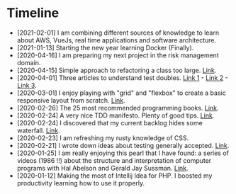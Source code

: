 Timeline
========

- [2021-02-01] I am combining different sources of knowledge to learn about AWS, VueJs, real time applications and software architecture.
- [2021-01-13] Starting the new year learning Docker (Finally).
- [2020-04-16] I am preparing my next project in the risk management domain.
- [2020-04-15] Simple approach to refactoring a class too large. [Link](https://martinfowler.com/articles/class-too-large.html).
- [2020-04-01] Three articles to understand test doubles. [Link 1](https://jmauerhan.wordpress.com/2018/10/04/the-5-types-of-test-doubles-and-how-to-create-them-in-phpunit/) - [Link 2](https://blog.frankdejonge.nl/testing-without-mocking-frameworks/) - [Link 3](https://martinfowler.com/articles/mocksArentStubs.html).
- [2020-03-01] I enjoy playing with "grid" and "flexbox" to create a basic responsive layout from scratch. [Link](https://github.com/abmesamesa/learning/tree/master/html5-basic-layout).
- [2020-02-26] The 25 most recommended programming books. [Link](https://www.daolf.com/posts/best-programming-books/).
- [2020-02-24] A very nice TDD manifesto. Plenty of good tips. [Link](https://github.com/neomatrix369/refactoring-developer-habits/blob/master/02-outcome-of-collation/tdd-manifesto/tdd-good-habits-manifesto.md).
- [2020-02-24] I discovered that my current backlog hides some waterfall. [Link](https://agileforall.com/patterns-for-splitting-user-stories/).
- [2020-02-23] I am refreshing my rusty knowledge of CSS.
- [2020-02-21] I wrote down ideas about testing generally accepted. [Link](https://github.com/abmesamesa/blog/blob/master/posts/2020-02-21-testing.md).
- [2020-01-25] I am really enjoying this pearl that I have found: a series of videos (1986 !!) about the structure and interpretation of computer programs with Hal Abelson and Gerald Jay Sussman. [Link](https://www.youtube.com/playlist?list=PLE18841CABEA24090).
- [2020-01-12] Making the most of Intellij Idea for PHP. I boosted my productivity learning how to use it properly.

